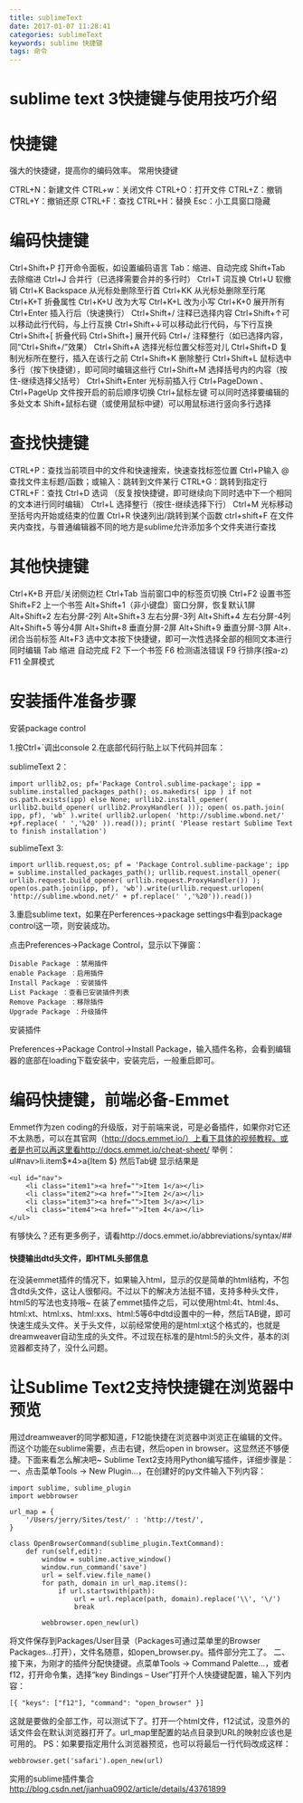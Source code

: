 ```yaml
---
title: sublimeText
date: 2017-01-07 11:28:41
categories: sublimeText
keywords: sublime 快捷键
tags: 命令
---
```



sublime text 3快捷键与使用技巧介绍
===


# 快捷键

强大的快捷键，提高你的编码效率。
常用快捷键

CTRL+N：新建文件
CTRL+w：关闭文件
CTRL+O：打开文件
CTRL+Z：撤销
CTRL+Y：撤销还原
CTRL+F：查找
CTRL+H：替换
Esc：小工具窗口隐藏
 <!--more-->
# 编码快捷键

Ctrl+Shift+P 打开命令面板，如设置编码语言
Tab：缩进、自动完成
Shift+Tab 去除缩进
Ctrl+J 合并行（已选择需要合并的多行时）
Ctrl+T 词互换
Ctrl+U 软撤销
Ctrl+K Backspace 从光标处删除至行首
Ctrl+KK 从光标处删除至行尾
Ctrl+K+T 折叠属性
Ctrl+K+U 改为大写
Ctrl+K+L 改为小写
Ctrl+K+0 展开所有
Ctrl+Enter 插入行后（快速换行）
Ctrl+Shift+/ 注释已选择内容
Ctrl+Shift+↑可以移动此行代码，与上行互换
Ctrl+Shift+↓可以移动此行代码，与下行互换
Ctrl+Shift+[ 折叠代码
Ctrl+Shift+] 展开代码
Ctrl+/ 注释整行（如已选择内容，同“Ctrl+Shift+/”效果）
Ctrl+Shift+A 选择光标位置父标签对儿
Ctrl+Shift+D 复制光标所在整行，插入在该行之前
Ctrl+Shift+K 删除整行
Ctrl+Shift+L 鼠标选中多行（按下快捷键），即可同时编辑这些行
Ctrl+Shift+M 选择括号内的内容（按住-继续选择父括号）
Ctrl+Shift+Enter 光标前插入行
Ctrl+PageDown 、Ctrl+PageUp 文件按开启的前后顺序切换
Ctrl+鼠标左键 可以同时选择要编辑的多处文本
Shift+鼠标右键（或使用鼠标中键）可以用鼠标进行竖向多行选择
 
# 查找快捷键

CTRL+P：查找当前项目中的文件和快速搜索，快速查找标签位置
Ctrl+P输入 @ 查找文件主标题/函数；或输入：跳转到文件某行
CTRL+G：跳转到指定行
CTRL+F：查找
Ctrl+D 选词 （反复按快捷键，即可继续向下同时选中下一个相同的文本进行同时编辑）
Ctrl+L 选择整行（按住-继续选择下行）
Ctrl+M 光标移动至括号内开始或结束的位置
Ctrl+R 快速列出/跳转到某个函数
ctrl+shift+F 在文件夹内查找，与普通编辑器不同的地方是sublime允许添加多个文件夹进行查找

# 其他快捷键

Ctrl+K+B 开启/关闭侧边栏
Ctrl+Tab 当前窗口中的标签页切换
Ctrl+F2 设置书签
Shift+F2 上一个书签
Alt+Shift+1（非小键盘）窗口分屏，恢复默认1屏
Alt+Shift+2 左右分屏-2列
Alt+Shift+3 左右分屏-3列
Alt+Shift+4 左右分屏-4列
Alt+Shift+5 等分4屏
Alt+Shift+8 垂直分屏-2屏
Alt+Shift+9 垂直分屏-3屏
Alt+. 闭合当前标签
Alt+F3 选中文本按下快捷键，即可一次性选择全部的相同文本进行同时编辑
Tab 缩进 自动完成
F2 下一个书签
F6 检测语法错误
F9 行排序(按a-z)
F11 全屏模式

# 安装插件准备步骤

安装package control

1.按Ctrl+`调出console
2.在底部代码行贴上以下代码并回车：

sublimeText 2：
```
import urllib2,os; pf='Package Control.sublime-package'; ipp = sublime.installed_packages_path(); os.makedirs( ipp ) if not os.path.exists(ipp) else None; urllib2.install_opener( urllib2.build_opener( urllib2.ProxyHandler( ))); open( os.path.join( ipp, pf), 'wb' ).write( urllib2.urlopen( 'http://sublime.wbond.net/' +pf.replace( ' ','%20' )).read()); print( 'Please restart Sublime Text to finish installation')
```

sublimeText 3:
```
import urllib.request,os; pf = 'Package Control.sublime-package'; ipp = sublime.installed_packages_path(); urllib.request.install_opener( urllib.request.build_opener( urllib.request.ProxyHandler()) ); open(os.path.join(ipp, pf), 'wb').write(urllib.request.urlopen( 'http://sublime.wbond.net/' + pf.replace(' ','%20')).read())
```
3.重启sublime text，如果在Perferences->package settings中看到package control这一项，则安装成功。

点击Preferences→Package Control，显示以下弹窗：
```
Disable Package ：禁用插件
enable Package ：启用插件
Install Package ：安装插件
List Package ：查看已安装插件列表
Remove Package ：移除插件
Upgrade Package ：升级插件
```

安装插件

Preferences→Package Control→Install Package，输入插件名称，会看到编辑器的底部在loading下载安装中，安装完后，一般重启即可。


# 编码快捷键，前端必备-Emmet

Emmet作为zen coding的升级版，对于前端来说，可是必备插件，如果你对它还不太熟悉，可以在其官网（http://docs.emmet.io/）上看下具体的视频教程。或者是也可以再这里看http://docs.emmet.io/cheat-sheet/
举例：ul#nav>li.item$*4>a{Item $}  然后Tab键
显示结果是
```
<ul id="nav">
    <li class="item1"><a href="">Item 1</a></li>
    <li class="item2"><a href="">Item 2</a></li>
    <li class="item3"><a href="">Item 3</a></li>
    <li class="item4"><a href="">Item 4</a></li>
</ul>
```
有够快么？还有更多例子，请看http://docs.emmet.io/abbreviations/syntax/##

#### 快捷输出dtd头文件，即HTML头部信息

在没装emmet插件的情况下，如果输入html，显示的仅是简单的html结构，不包含dtd头文件，这让人很郁闷。不过以下的解决方法挺不错，支持多种头文件，html5的写法也支持哦~
在装了emmet插件之后，可以使用html:4t、html:4s、html:xt、html:xs、html:xxs、html:5等6中dtd设置中的一种，然后TAB键，即可快速生成头文件。关于头文件，以前经常使用的是html:xt这个格式的，也就是dreamweaver自动生成的头文件。不过现在标准的是html:5的头文件，基本的浏览器都支持了，没什么问题。

# 让Sublime Text2支持快捷键在浏览器中预览

用过dreamweaver的同学都知道，F12能快捷在浏览器中浏览正在编辑的文件。而这个功能在sublime需要，点击右键，然后open in browser。这显然还不够便捷。下面来看怎么解决吧~
Sublime Text2支持用Python编写插件，详细步骤是：
一、点击菜单Tools -> New Plugin…，在创建好的py文件输入下列内容：

```
import sublime, sublime_plugin
import webbrowser
 
url_map = {
    '/Users/jerry/Sites/test/' : 'http://test/',
}
 
class OpenBrowserCommand(sublime_plugin.TextCommand):
    def run(self,edit):
        window = sublime.active_window()
        window.run_command('save')
        url = self.view.file_name()
        for path, domain in url_map.items():
            if url.startswith(path):
                url = url.replace(path, domain).replace('\\', '\/')
                break
 
        webbrowser.open_new(url)
```

将文件保存到Packages/User目录（Packages可通过菜单里的Browser Packages…打开），文件名随意，如open_browser.py。插件部分完工了。
二、接下来，为刚才的插件分配快捷键。点菜单Tools -> Command Palette…，或者f12，打开命令集，选择“key Bindings – User”打开个人快捷键配置，输入下列内容：

```
[{ "keys": ["f12"], "command": "open_browser" }]
```
这就是要做的全部工作，可以测试下了。打开一个html文件，f12试试，没意外的话文件会在默认浏览器打开了。url_map里配置的站点目录到URL的映射应该也是可用的。
PS：如果要指定用什么浏览器预览，也可以将最后一行代码改成这样：
```
webbrowser.get('safari').open_new(url)
```

实用的sublime插件集合 
http://blog.csdn.net/jianhua0902/article/details/43761899




